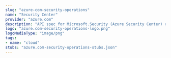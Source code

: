 ```yaml
---
slug: "azure-com-security-operations"
name: "Security Center"
provider: "azure.com"
description: "API spec for Microsoft.Security (Azure Security Center) resource provider"
logo: "azure.com-security-operations-logo.png"
logoMediaType: "image/png"
tags:
- name: "cloud"
stubs: "azure.com-security-operations-stubs.json"
---
```

